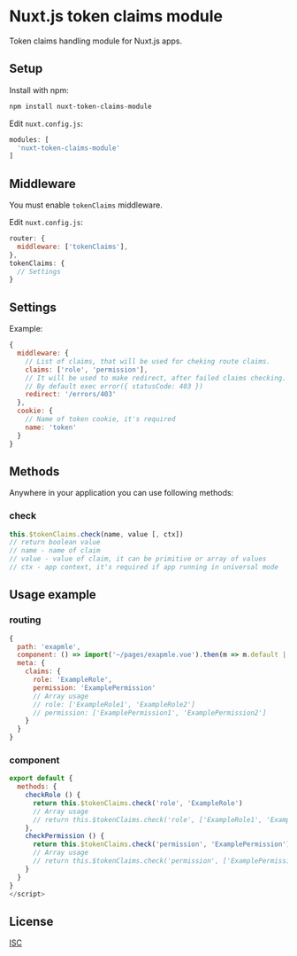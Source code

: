 # Nuxt.js token claims module

Token claims handling module for Nuxt.js apps.

## Setup

Install with npm:
```bash
npm install nuxt-token-claims-module
```

Edit `nuxt.config.js`:
```js
modules: [
  'nuxt-token-claims-module'
]
```

## Middleware

You must enable `tokenClaims` middleware. 

Edit `nuxt.config.js`:
```js
router: {
  middleware: ['tokenClaims'],
},
tokenClaims: {
  // Settings
}
```

## Settings

Example:
```js
{
  middleware: {
    // List of claims, that will be used for cheking route claims.
    claims: ['role', 'permission'],
    // It will be used to make redirect, after failed claims checking.
    // By default exec error({ statusCode: 403 })
    redirect: '/errors/403'
  },
  cookie: {
    // Name of token cookie, it's required
    name: 'token'
  }
}
```

## Methods

Anywhere in your application you can use following methods:

### check

```js
this.$tokenClaims.check(name, value [, ctx])
// return boolean value
// name - name of claim
// value - value of claim, it can be primitive or array of values
// ctx - app context, it's required if app running in universal mode
```

## Usage example

### routing

```js
{
  path: 'exapmle',
  component: () => import('~/pages/exapmle.vue').then(m => m.default || m),
  meta: {
    claims: {
      role: 'ExampleRole',
      permission: 'ExamplePermission'
      // Array usage
      // role: ['ExampleRole1', 'ExampleRole2']
      // permission: ['ExamplePermission1', 'ExamplePermission2']
    }
  }
}
```

### component

```js
export default {
  methods: {
    checkRole () {
      return this.$tokenClaims.check('role', 'ExampleRole')
      // Array usage
      // return this.$tokenClaims.check('role', ['ExampleRole1', 'ExampleRole2']) - 
    },
    checkPermission () {
      return this.$tokenClaims.check('permission', 'ExamplePermission')
      // Array usage
      // return this.$tokenClaims.check('permission', ['ExamplePermission2', 'ExamplePermission2'])
    }
  }
}
</script>
```

## License

[ISC](https://opensource.org/licenses/ISC)
